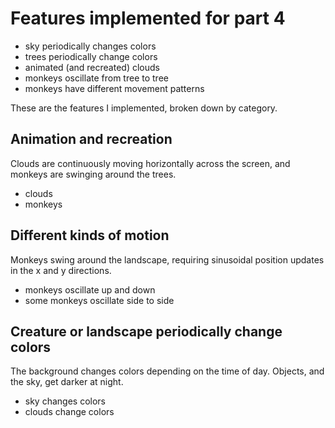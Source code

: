 # Features implemented for part 4

- sky periodically changes colors
- trees periodically change colors
- animated (and recreated) clouds
- monkeys oscillate from tree to tree
- monkeys have different movement patterns

These are the features I implemented, broken down by category.

## Animation and recreation
Clouds are continuously moving horizontally across the screen, and monkeys are swinging around the trees.
- clouds
- monkeys

## Different kinds of motion
Monkeys swing around the landscape, requiring sinusoidal position updates in the x and y directions.
- monkeys oscillate up and down
- some monkeys oscillate side to side

## Creature or landscape periodically change colors
The background changes colors depending on the time of day. Objects, and the sky, get darker at night.
- sky changes colors
- clouds change colors